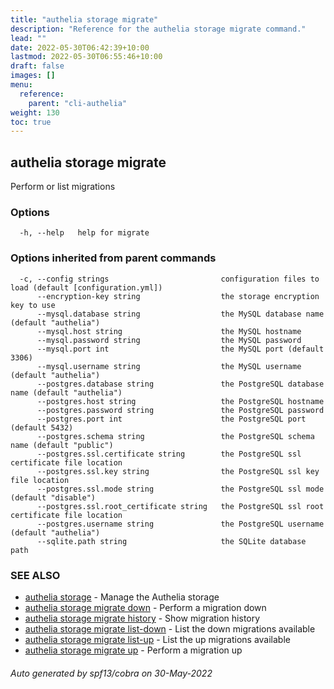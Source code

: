 ```yaml
---
title: "authelia storage migrate"
description: "Reference for the authelia storage migrate command."
lead: ""
date: 2022-05-30T06:42:39+10:00
lastmod: 2022-05-30T06:55:46+10:00
draft: false
images: []
menu:
  reference:
    parent: "cli-authelia"
weight: 130
toc: true
---
```


## authelia storage migrate

Perform or list migrations

### Options

```
  -h, --help   help for migrate
```

### Options inherited from parent commands

```
  -c, --config strings                         configuration files to load (default [configuration.yml])
      --encryption-key string                  the storage encryption key to use
      --mysql.database string                  the MySQL database name (default "authelia")
      --mysql.host string                      the MySQL hostname
      --mysql.password string                  the MySQL password
      --mysql.port int                         the MySQL port (default 3306)
      --mysql.username string                  the MySQL username (default "authelia")
      --postgres.database string               the PostgreSQL database name (default "authelia")
      --postgres.host string                   the PostgreSQL hostname
      --postgres.password string               the PostgreSQL password
      --postgres.port int                      the PostgreSQL port (default 5432)
      --postgres.schema string                 the PostgreSQL schema name (default "public")
      --postgres.ssl.certificate string        the PostgreSQL ssl certificate file location
      --postgres.ssl.key string                the PostgreSQL ssl key file location
      --postgres.ssl.mode string               the PostgreSQL ssl mode (default "disable")
      --postgres.ssl.root_certificate string   the PostgreSQL ssl root certificate file location
      --postgres.username string               the PostgreSQL username (default "authelia")
      --sqlite.path string                     the SQLite database path
```

### SEE ALSO

* [authelia storage](authelia_storage.md)	 - Manage the Authelia storage
* [authelia storage migrate down](authelia_storage_migrate_down.md)	 - Perform a migration down
* [authelia storage migrate history](authelia_storage_migrate_history.md)	 - Show migration history
* [authelia storage migrate list-down](authelia_storage_migrate_list-down.md)	 - List the down migrations available
* [authelia storage migrate list-up](authelia_storage_migrate_list-up.md)	 - List the up migrations available
* [authelia storage migrate up](authelia_storage_migrate_up.md)	 - Perform a migration up

###### Auto generated by spf13/cobra on 30-May-2022

